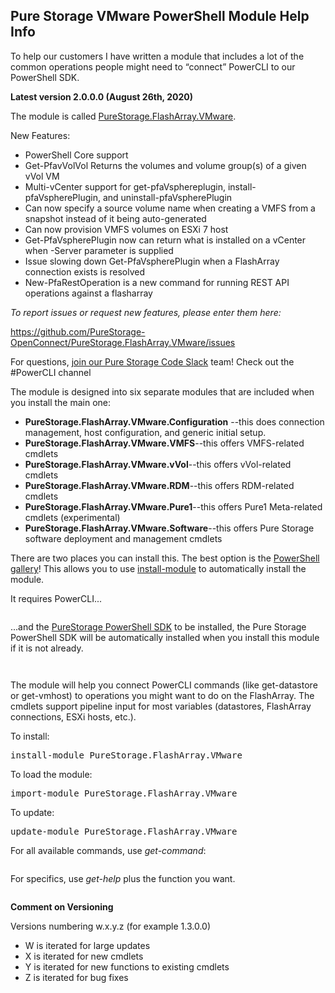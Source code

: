 <!-- wp:heading -->
<h2>Pure Storage VMware PowerShell Module Help Info</h2>
<!-- /wp:heading -->
<p><!--StartFragment--></p>

<p><!--StartFragment--></p>

<!-- wp:paragraph -->
<p>To help our customers I have written a module that includes a lot of the common operations people might need to “connect” PowerCLI to our PowerShell SDK.</p>
<!-- /wp:paragraph -->

<!-- wp:paragraph -->
<p><strong>Latest version 2.0.0.0 (August 26th, 2020)</strong></p>
<!-- /wp:paragraph -->

<!-- wp:paragraph -->
<p>The module is called <a href="https://www.powershellgallery.com/packages/PureStorage.FlashArray.VMware/">PureStorage.FlashArray.VMware</a>.</p>
<!-- /wp:paragraph -->

<!-- wp:paragraph -->
<p>New Features:</p>
<!-- /wp:paragraph -->

<!-- wp:list -->
<ul><li>PowerShell Core support</li><li>Get-PfavVolVol Returns the volumes and volume group(s) of a given vVol VM</li><li>Multi-vCenter support for get-pfaVsphereplugin, install-pfaVspherePlugin, and uninstall-pfaVspherePlugin</li><li>Can now specify a source volume name when creating a VMFS from a snapshot instead of it being auto-generated</li><li>Can now provision VMFS volumes on ESXi 7 host</li><li>Get-PfaVspherePlugin now can return what is installed on a vCenter when -Server parameter is supplied</li><li>Issue slowing down Get-PfaVspherePlugin when a FlashArray connection exists is resolved</li><li>New-PfaRestOperation is a new command for running REST API operations against a flasharray</li></ul>
<!-- /wp:list -->

<!-- wp:paragraph -->
<p><em>To report issues or request new features, please enter them here:</em></p>
<!-- /wp:paragraph -->

<!-- wp:paragraph -->
<p> <a href="https://github.com/PureStorage-OpenConnect/PureStorage.FlashArray.VMware/issues">https://github.com/PureStorage-OpenConnect/PureStorage.FlashArray.VMware/issues</a> </p>
<!-- /wp:paragraph -->

<!-- wp:paragraph -->
<p> For questions, <a href="https://codeinvite.purestorage.com/">join our Pure Storage Code Slack</a> team! Check out the #PowerCLI channel<span id="more-4949"></span></p>
<!-- /wp:paragraph -->

<!-- wp:paragraph -->
<p>The module is designed into six separate modules that are included when you install the main one:</p>
<!-- /wp:paragraph -->

<!-- wp:list -->
<ul><li><strong>PureStorage.FlashArray.VMware.Configuration</strong> --this does connection management, host configuration, and generic initial setup.</li><li><strong>PureStorage.FlashArray.VMware.VMFS</strong>--this offers VMFS-related cmdlets</li><li><strong>PureStorage.FlashArray.VMware.vVol</strong>--this offers vVol-related cmdlets</li><li><strong>PureStorage.FlashArray.VMware.RDM</strong>--this offers RDM-related cmdlets</li><li> <strong>PureStorage.FlashArray.VMware.Pure1</strong>--this offers Pure1 Meta-related cmdlets (experimental)</li><li> <strong>PureStorage.FlashArray.VMware.Software</strong>--this offers Pure Storage software deployment and management cmdlets </li></ul>
<!-- /wp:list -->

<!-- wp:paragraph -->
<p>There are two places you can install this. The best option is the <a href="https://www.powershellgallery.com/packages/Cody.PureStorage.FlashArray.VMwar">PowerShell gallery</a>! This allows you to use <a href="https://docs.microsoft.com/en-us/powershell/module/powershellget/install-module?view=powershell-6">install-module</a> to automatically install the module. </p>
<!-- /wp:paragraph -->

<!-- wp:paragraph -->
<p>It requires PowerCLI... </p>
<!-- /wp:paragraph -->

<!-- wp:image {"id":6278,"sizeSlug":"large"} -->
<figure class="wp-block-image size-large"><img src="https://www.codyhosterman.com/wp-content/uploads/2020/01/image-2.png" alt="" class="wp-image-6278"/></figure>
<!-- /wp:image -->

<!-- wp:paragraph -->
<p>...and the <a href="https://www.powershellgallery.com/packages/PureStoragePowerShellSDK/">PureStorage PowerShell SDK</a> to be installed, the Pure Storage PowerShell SDK will be automatically installed when you install this module if it is not already. </p>
<!-- /wp:paragraph -->

<!-- wp:image {"id":6277,"sizeSlug":"large"} -->
<figure class="wp-block-image size-large"><img src="https://www.codyhosterman.com/wp-content/uploads/2020/01/image-1.png" alt="" class="wp-image-6277"/></figure>
<!-- /wp:image -->

<!-- wp:image {"id":6861,"sizeSlug":"large"} -->
<figure class="wp-block-image size-large"><img src="https://www.codyhosterman.com/wp-content/uploads/2020/08/image-5-1024x281.png" alt="" class="wp-image-6861"/></figure>
<!-- /wp:image -->

<!-- wp:paragraph -->
<p>The module will help you connect PowerCLI commands (like get-datastore or get-vmhost) to operations you might want to do on the FlashArray. The cmdlets support pipeline input for most variables (datastores, FlashArray connections, ESXi hosts, etc.).</p>
<!-- /wp:paragraph -->

<!-- wp:paragraph -->
<p>To install:</p>
<!-- /wp:paragraph -->

<!-- wp:preformatted -->
<pre class="wp-block-preformatted">install-module PureStorage.FlashArray.VMware</pre>
<!-- /wp:preformatted -->

<!-- wp:paragraph -->
<p>To load the module:</p>
<!-- /wp:paragraph -->

<!-- wp:preformatted -->
<pre class="wp-block-preformatted">import-module PureStorage.FlashArray.VMware</pre>
<!-- /wp:preformatted -->

<!-- wp:paragraph -->
<p>To update:</p>
<!-- /wp:paragraph -->

<!-- wp:preformatted -->
<pre class="wp-block-preformatted">update-module PureStorage.FlashArray.VMware</pre>
<!-- /wp:preformatted -->

<!-- wp:paragraph -->
<p>For all available commands, use<em> get-command</em>:</p>
<!-- /wp:paragraph -->

<!-- wp:image {"id":6859,"sizeSlug":"large"} -->
<figure class="wp-block-image size-large"><img src="https://www.codyhosterman.com/wp-content/uploads/2020/08/image-4-1024x980.png" alt="" class="wp-image-6859"/></figure>
<!-- /wp:image -->

<!-- wp:paragraph -->
<p>For specifics, use <em>get-help</em> plus the function you want.</p>
<!-- /wp:paragraph -->

<!-- wp:image {"id":6281,"sizeSlug":"large"} -->
<figure class="wp-block-image size-large"><img src="https://www.codyhosterman.com/wp-content/uploads/2020/01/image-4-955x1024.png" alt="" class="wp-image-6281"/></figure>
<!-- /wp:image -->

<!-- wp:paragraph -->
<p><strong>Comment on Versioning</strong></p>
<!-- /wp:paragraph -->

<!-- wp:paragraph -->
<p>Versions numbering w.x.y.z (for example 1.3.0.0)</p>
<!-- /wp:paragraph -->

<!-- wp:list -->
<ul><li>W is iterated for large updates</li><li>X is iterated for new cmdlets</li><li>Y is iterated for new functions to existing cmdlets</li><li>Z is iterated for bug fixes</li></ul>
<!-- /wp:list -->

<h2>&nbsp;</h2>
<p></p>
<p><!--EndFragment--></p>

<!-- wp:paragraph -->
<p></p>
<!-- /wp:paragraph -->
